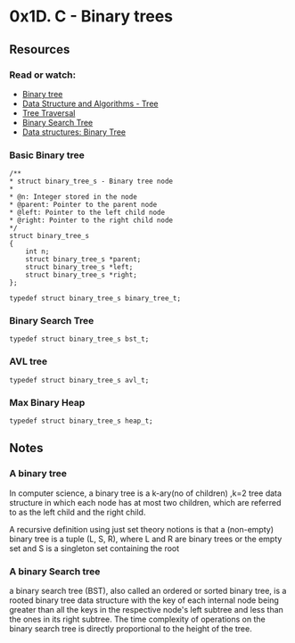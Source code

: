 # 0x1D. C - Binary trees
## Resources
### Read or watch:

+ [Binary tree](https://en.wikipedia.org/wiki/Binary_tree)
+ [Data Structure and Algorithms - Tree]()
+ [Tree Traversal](https://www.programiz.com/dsa/tree-traversal)
+ [Binary Search Tree](https://en.wikipedia.org/wiki/Binary_search_tree)
+ [Data structures: Binary Tree](https://www.youtube.com/watch?v=H5JubkIy_p8)

### Basic Binary tree

    /**
    * struct binary_tree_s - Binary tree node
    *
    * @n: Integer stored in the node
    * @parent: Pointer to the parent node
    * @left: Pointer to the left child node
    * @right: Pointer to the right child node
    */
    struct binary_tree_s
    {
        int n;
        struct binary_tree_s *parent;
        struct binary_tree_s *left;
        struct binary_tree_s *right;
    };

    typedef struct binary_tree_s binary_tree_t;

### Binary Search Tree

    typedef struct binary_tree_s bst_t;

### AVL tree

    typedef struct binary_tree_s avl_t;

### Max Binary Heap

    typedef struct binary_tree_s heap_t;

## Notes
### A binary tree
In computer science, a binary tree is a k-ary(no of children) ,k=2 tree data structure in which each node has at most two children, which are referred to as the left child and the right child. 

A recursive definition using just set theory notions is that a (non-empty) binary tree is a tuple (L, S, R), where L and R are binary trees or the empty set and S is a singleton set containing the root

### A binary Search tree
a binary search tree (BST), also called an ordered or sorted binary tree, is a rooted binary tree data structure with the key of each internal node being greater than all the keys in the respective node's left subtree and less than the ones in its right subtree. The time complexity of operations on the binary search tree is directly proportional to the height of the tree.
